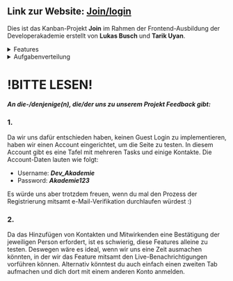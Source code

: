## Link zur Website: [Join/login](https://tarik-uyan.developerakademie.net/Join/login)

Dies ist das Kanban-Projekt **Join** im Rahmen der Frontend-Ausbildung der Developerakademie erstellt von **Lukas Busch** und **Tarik Uyan**.

<details>
<summary>Features</summary>
  
# Features

- **Registrierung & Verifizierung**: Bei der Registrierung eines neuen Kontos bei Join wird nach der Eingabe von Nutzername, Mailadresse und Passwort und dem Bestätigen der Datenschutzbestimmungen eine ***e-Mail zur Verifizierung*** verschickt. Um das Konto zu bestätigen, kann auf den ***Link in der e-Mail*** geklickt oder der Verifizierungscode händisch oder per Copy & Paste auf der Verifizierungsseite eingegeben und abgeschickt werden.
- **Konto erstellen**: Es ist möglich, ein Profilbild hochzuladen (und auch wieder zu löschen) und eine Profilfarbe auszuwählen.
- **Login**: mit optionaler Speicherung der Anmeldedaten
- **Password zurücksetzen**: Das Zurücksetzen des Passworts funktioniert wie die Verifizierung auch ***per e-Mail***.
## 
- **Automatischer Logout**: nach 5 Minuten inaktivität (document.visibilityState == "hidden")
- **Benachrichtigunen & Websocket Server**: Beim Benden einer Kontaktanfrage, Mitwirkenden-Einladung oder bei der Zuweisung einer Aufgabe and einen Mitwirkenden erhält dieser - falls er online ist - eine Live-Benachrichtigung. Dafür wurde ein ***Websocket Server*** erstellt.
- **Kontoeinstellungen**: Beim Klicken auf das eigene Profil rechts oben öffnen sich die Kontoeinstellungen. Hier lassen sich ***Benachrichtigungen einsehen***, ***Kontaktanfragen*** und ***Tafeleinladungen*** ablehnen oder akzeptieren, 
- **Sprachen**: Je nach eingestellter Standardsprache im Browser wird die Sprache geladen. Außerdem sind Spracheinstellungen beim Login und in den Kontoeinstellungen zu finden. (Verfügbare Sprachen: de, en, fr, it, es, pg, tr).
##
- **Tafel erstellen**: es gibt nicht nur eine Standard-Tafel, man muss eine ***erstellen*** oder zu einer anderen ***eingeladen werden***. Es kann ein Name bestimmt, Kategorien festgelegt und Mitwirkende eingeladen werden.
- **Tafel bearbeiten**: nach der Erstellung lässt sich (nur vom Ersteller) die Tafel bearbeiten, es können Mitwirkende per Einladung hinzugefügt (aber nicht wieder entfernt!) werden, Kategorien können hinzugefügt oder gelöscht werden.
- **Tafel löschen**: ganze Boards können auch gelöscht werden (mit Bestätigung).
- **Tafel auswählen**: um die ***aktive Tafel*** auszuwählen, muss zuerst auf "Übersicht"/"Summary" und dann ggf. auf "Tafel auswählen"/"Select Board" geklickt werden. Dann in der Auswahl auf die gewünschte Tafel klicken.
## 
- **Aufgaben erstellen**: einzelne Aufgaben (mitsamt ***Unteraufgaben***) können erstellt werden und Mitwirkende der entsprechenden Tafel können Aufgaben zugewiesen werden.
- **Aufgaben bearbeiten/löschen**: Aufgaben können bearbeitet und gelöscht werden.
- **Verschieben der Aufgaben**: Aufgaben können in der Board-Ansicht zwischen den 4 Typen ***to do***, ***in progress***, ***awaiting feedback*** und ***done*** per ***Drag & Drop*** verschoben werden.
## 
- **Kontakt- & Mitwirkendenanfrage**: Beim Hinzufügen eines Kontaktes oder dem eines Mitwirkenden wird eine ***Anfrage gesendet***, die erst vom Empfänger bestätigt werden muss, bevor dieser in den Kontakten / der Tafel gespeichert ist.
- **Kontakte hinzufügen**: Um einen neuen Kontakt hinzuzufügen, müssen in das Suchfeld ***mindestens 3 Buchstaben*** des Namens eingegeben werden, bevor Suchergebnisse angezeigt werden.
</details>

<details>
<summary>Aufgabenverteilung</summary>
  
# Aufgabenverteilung

## Lukas Busch
- Add Task
- Contacts / Add Contact
- Übersetzung & Sprache
- Privacy / Legal Notice / Help
- Das meiste vom Responsive Design 

## Tarik Uyan
- Signup / Login / Forgot_Password / Verify_Account / Create_Account
- REMOTE Storage
- Websocket Server & Notifications
- E-mails & Foto-Upload mit php
- Summary / New Board / Edit Board
- Board / Edit Task / Drag & Drop
</details>

# !BITTE LESEN!
***An die-/denjenige(n), die/der uns zu unserem Projekt Feedback gibt:***
### 1.
Da wir uns dafür entschieden haben, keinen Guest Login zu implementieren, haben wir einen Account eingerichtet, um die Seite zu testen. In diesem Account gibt es eine Tafel mit mehreren Tasks und einige Kontakte. Die Account-Daten lauten wie folgt:

* Username: ***Dev_Akademie***
* Password: ***Akademie123***

Es würde uns aber trotzdem freuen, wenn du mal den Prozess der Registrierung mitsamt e-Mail-Verifikation durchlaufen würdest :)

### 2.
Da das Hinzufügen von Kontakten und Mitwirkenden eine Bestätigung der jeweiligen Person erfordert, ist es schwierig, diese Features alleine zu testen. Deswegen wäre es ideal, wenn wir uns eine Zeit ausmachen könnten, in der wir das Feature mitsamt den Live-Benachrichtigungen vorführen können. Alternativ könntest du auch einfach einen zweiten Tab aufmachen und dich dort mit einem anderen Konto anmelden.
